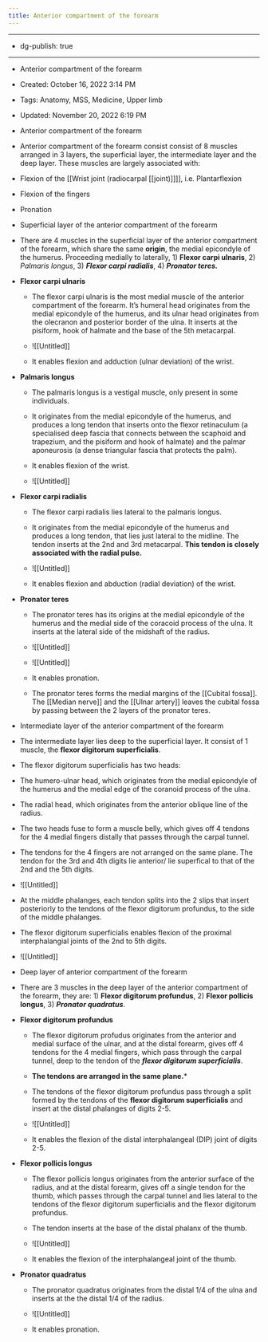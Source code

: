 ```yaml
---
title: Anterior compartment of the forearm
---
```


- --

- dg-publish: true

- --

- Anterior compartment of the forearm

- Created: October 16, 2022 3:14 PM

- Tags: Anatomy, MSS, Medicine, Upper limb

- Updated: November 20, 2022 6:19 PM

- Anterior compartment of the forearm

- Anterior compartment of the forearm consist consist of 8 muscles arranged in 3 layers, the superficial layer, the intermediate layer and the deep layer. These muscles are largely associated with:

- Flexion of the [[Wrist joint (radiocarpal [[joint)]]]], i.e. Plantarflexion

- Flexion of the fingers

- Pronation

- Superficial layer of the anterior compartment of the forearm

- There are 4 muscles in the superficial layer of the anterior compartment of the forearm, which share the same ******origin******, the medial epicondyle of the humerus. Proceeding medially to laterally, 1) ********************Flexor carpi ulnaris********************, 2) *Palmaris longus*, 3) *********************Flexor carpi radialis*********************, 4) ***************Pronator teres.***************

- **Flexor carpi ulnaris**
	 - The flexor carpi ulnaris is the most medial muscle of the anterior compartment of the forearm. It’s humeral head originates from the medial epicondyle of the humerus, and its ulnar head originates from the olecranon and posterior border of the ulna. It inserts at the pisiform, hook of halmate and the base of the 5th metacarpal.

	 - ![[Untitled]]

	 - It enables flexion and adduction (ulnar deviation) of the wrist.

- ******************************Palmaris longus******************************
	 - The palmaris longus is a vestigal muscle, only present in some individuals.

	 - It originates from the medial epicondyle of the humerus, and produces a long tendon that inserts onto the flexor retinaculum (a specialised deep fascia that connects between the scaphoid and trapezium, and the pisiform and hook of halmate) and the palmar aponeurosis (a dense triangular fascia that protects the palm).

	 - It enables flexion of the wrist.

	 - ![[Untitled]]

- ****************Flexor carpi radialis****************
	 - The flexor carpi radialis lies lateral to the palmaris longus.

	 - It originates from the medial epicondyle of the humerus and produces a long tendon, that lies just lateral to the midline. The tendon inserts at the 2nd and 3rd metacarpal. ********************************************************This tendon is closely associated with the radial pulse.********************************************************

	 - ![[Untitled]]

	 - It enables flexion and abduction (radial deviation) of the wrist.

- ****************************Pronator teres****************************
	 - The pronator teres has its origins at the medial epicondyle of the humerus and the medial side of the coracoid process of the ulna. It inserts at the lateral side of the midshaft of the radius.

	 - ![[Untitled]]

	 - ![[Untitled]]

	 - It enables pronation.

	 - The pronator teres forms the medial margins of the [[Cubital fossa]]. The [[Median nerve]] and the [[Ulnar artery]] leaves the cubital fossa by passing between the 2 layers of the pronator teres.

- Intermediate layer of the anterior compartment of the forearm

- The intermediate layer lies deep to the superficial layer. It consist of 1 muscle, the **flexor digitorum superficialis**.

- The flexor digitorum superficialis has two heads:

- The humero-ulnar head, which originates from the medial epicondyle of the humerus and the medial edge of the coranoid process of the ulna.

- The radial head, which originates from the anterior oblique line of the radius.

- The two heads fuse to form a muscle belly, which gives off 4 tendons for the 4 medial fingers distally that passes through the carpal tunnel.

- The tendons for the 4 fingers are not arranged on the same plane. The tendon for the 3rd and 4th digits lie anterior/ lie superfical to that of the 2nd and the 5th digits.

- ![[Untitled]]

- At the middle phalanges, each tendon splits into the 2 slips that insert posteriorly to the tendons of the flexor digitorum profundus, to the side of the middle phalanges.

- The flexor digitorum superficialis enables flexion of the proximal interphalangial joints of the 2nd to 5th digits.

- ![[Untitled]]

- Deep layer of anterior compartment of the forearm

- There are 3 muscles in the deep layer of the anterior compartment of the forearm, they are: 1) **************************Flexor digitorum profundus**************************, 2) ****************Flexor pollicis longus****************, 3) *************Pronator quadratus*************.

- ************************Flexor digitorum profundus************************
	 - The flexor digitorum profudus originates from the anterior and medial surface of the ulnar, and at the distal forearm, gives off 4 tendons for the 4 medial fingers, which pass through the carpal tunnel, deep to the tendon of the *********************************flexor digitorum superficialis*********************************.

	 - ******************************************The tendons are arranged in the same plane.*******************************************

	 - The tendons of the flexor digitorum profundus pass through a split formed by the tendons of the ******************flexor digitorum superficialis****************** and insert at the distal phalanges of digits 2-5.

	 - ![[Untitled]]

	 - It enables the flexion of the distal interphalangeal (DIP) joint of digits 2-5.

- ********************************************Flexor pollicis longus********************************************
	 - The flexor pollicis longus originates from the anterior surface of the radius, and at the distal forearm, gives off a single tendon for the thumb, which passes through the carpal tunnel and lies lateral to the tendons of the flexor digitorum superficialis and the flexor digitorum profundus.

	 - The tendon inserts at the base of the distal phalanx of the thumb.

	 - ![[Untitled]]

	 - It enables the flexion of the interphalangeal joint of the thumb.

- ************************************Pronator quadratus************************************
	 - The pronator quadratus originates from the distal 1/4 of the ulna and inserts at the the distal 1/4 of the radius.

	 - ![[Untitled]]

	 - It enables pronation.
